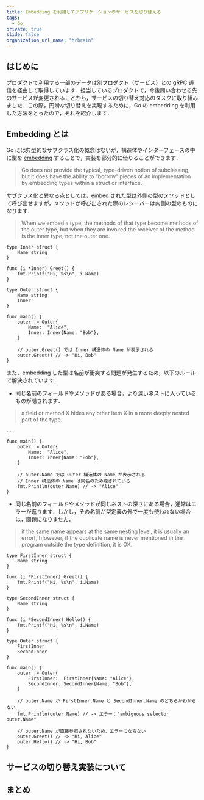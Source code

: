 ```yaml
---
title: Embedding を利用してアプリケーションのサービスを切り替える
tags:
  - Go
private: true
slide: false
organization_url_name: "hrbrain"
---
```


## はじめに
プロダクトで利用する一部のデータは別プロダクト（サービス）との gRPC 通信を経由して取得しています．担当しているプロダクトで，今後問い合わせる先のサービスが変更されることから，サービスの切り替え対応のタスクに取り組みました．この際，円滑な切り替えを実現するために，Go の embedding を利用した方法をとったので，それを紹介します．

## Embedding とは
Go には典型的なサブクラス化の概念はないが，構造体やインターフェースの中に型を [embedding](https://go.dev/doc/effective_go#embedding) することで，実装を部分的に借りることができます．
> Go does not provide the typical, type-driven notion of subclassing, but it does have the ability to “borrow” pieces of an implementation by embedding types within a struct or interface.

サブクラス化と異なる点としては，embed された型は外側の型のメソッドとして呼び出せますが，メソッドが呼び出された際のレシーバーは内側の型のものになります．
> When we embed a type, the methods of that type become methods of the outer type, but when they are invoked the receiver of the method is the inner type, not the outer one.

```golang
type Inner struct {
	Name string
}

func (i *Inner) Greet() {
	fmt.Printf("Hi, %s\n", i.Name)
}

type Outer struct {
	Name string
	Inner
}

func main() {
	outer := Outer{
		Name:  "Alice",
		Inner: Inner{Name: "Bob"},
	}

	// outer.Greet() では Inner 構造体の Name が表示される
	outer.Greet() // -> "Hi, Bob"
}
```

また，embedding した型は名前が衝突する問題が発生するため，以下のルールで解決されています．

- 同じ名前のフィールドやメソッドがある場合，より深いネストに入っているものが隠されます．
> a field or method X hides any other item X in a more deeply nested part of the type.
```golang
...

func main() {
	outer := Outer{
		Name:  "Alice",
		Inner: Inner{Name: "Bob"},
	}

	// outer.Name では Outer 構造体の Name が表示される
	// Inner 構造体の Name は同名のため隠されている
	fmt.Println(outer.Name) // -> "Alice"
}
```

- 同じ名前のフィールドやメソッドが同じネストの深さにある場合，通常はエラーが返ります．しかし，その名前が型定義の外で一度も使われない場合は，問題になりません．
> if the same name appears at the same nesting level, it is usually an error[, h]owever, if the duplicate name is never mentioned in the program outside the type definition, it is OK.
```golang
type FirstInner struct {
	Name string
}

func (i *FirstInner) Greet() {
	fmt.Printf("Hi, %s\n", i.Name)
}

type SecondInner struct {
	Name string
}

func (i *SecondInner) Hello() {
	fmt.Printf("Hi, %s\n", i.Name)
}

type Outer struct {
	FirstInner
	SecondInner
}

func main() {
	outer := Outer{
		FirstInner:  FirstInner{Name: "Alice"},
		SecondInner: SecondInner{Name: "Bob"},
	}

	// outer.Name が FirstInner.Name と SecondInner.Name のどちらかわからない
	fmt.Println(outer.Name) // -> エラー："ambiguous selector outer.Name"

	// outer.Name が直接参照されないため，エラーにならない
	outer.Greet() // -> "Hi, Alice"
	outer.Hello() // -> "Hi, Bob"
}
```

## サービスの切り替え実装について

## まとめ
